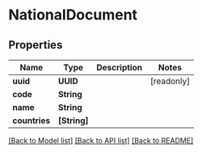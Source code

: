 # NationalDocument

## Properties
Name | Type | Description | Notes
------------ | ------------- | ------------- | -------------
**uuid** | **UUID** |  | [readonly] 
**code** | **String** |  | 
**name** | **String** |  | 
**countries** | **[String]** |  | 

[[Back to Model list]](../README.md#documentation-for-models) [[Back to API list]](../README.md#documentation-for-api-endpoints) [[Back to README]](../README.md)


